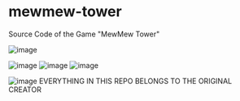 # mewmew-tower
Source Code of the Game "MewMew Tower"
<div>

  ![image](https://user-images.githubusercontent.com/108444857/210028885-900e0b06-503b-433a-a290-cb545e359d97.png)

  ![image](https://user-images.githubusercontent.com/108444857/210028902-649ff452-4b74-4e77-a714-2d2f58bad241.png) ![image](https://user-images.githubusercontent.com/108444857/210028959-870c037e-e682-4815-bbc9-700eb1755f63.png) ![image](https://user-images.githubusercontent.com/108444857/210029181-dc72b456-f3e5-4f19-a11d-33883e6ca659.png) 
  
  ![image](https://user-images.githubusercontent.com/108444857/210029472-c0f410ad-fd14-4629-aee4-0b2d1bb690cb.png) EVERYTHING IN THIS REPO BELONGS TO THE ORIGINAL CREATOR
